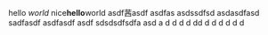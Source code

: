 hello *world* nice**hello**world asdf茜asdf asdfas asdssdfsd asdasdfasd sadfasdf asdfasdf asdf sdsdsdfsdfa  asd a d d d d dd d d d d d d 